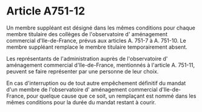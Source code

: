 # Article A751-12

Un membre suppléant est désigné dans les mêmes conditions pour chaque membre titulaire des collèges de l'observatoire d' aménagement commercial d'Ile-de-France, prévus aux articles A. 751-7 à A. 751-10. Le membre suppléant remplace le membre titulaire temporairement absent.

Les représentants de l'administration auprès de l'observatoire d' aménagement commercial d'Ile-de-France, mentionnés à l'article A. 751-11, peuvent se faire représenter par une personne de leur choix.

En cas d'interruption ou de tout autre empêchement définitif du mandat d'un membre de l'observatoire d' aménagement commercial d'Ile-de-France, pour quelque cause que ce soit, un remplaçant est nommé dans les mêmes conditions pour la durée du mandat restant à courir.
